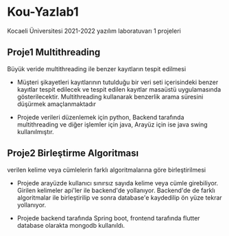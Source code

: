 # Kou-Yazlab1

Kocaeli Üniversitesi 2021-2022 yazılım laboratuvarı 1 projeleri

## Proje1 Multithreading
Büyük veride multithreading ile benzer kayıtların tespit edilmesi

- Müşteri şikayetleri kayıtlarının tutulduğu bir veri seti içerisindeki benzer kayıtlar tespit 
edilecek ve tespit edilen kayıtlar masaüstü uygulamasında gösterilecektir. Multithreading 
kullanarak benzerlik arama süresini düşürmek amaçlanmaktadır

- Projede verileri düzenlemek için python, Backend tarafında multithreading ve diğer işlemler için java, Arayüz için ise java swing kullanılmıştır. 

## Proje2 Birleştirme Algoritması
verilen kelime veya cümlelerin farklı algoritmalarına göre birleştirilmesi

- Projede arayüzde kullanıcı sınırsız sayıda kelime veya cümle girebiliyor. Girilen kelimeler api'ler ile backend'de yollanıyor. Backend'de de farklı algoritmalar ile birleştirilip ve sonra database'e kaydedilip ön yüze tekrar yollanıyor.

- Projede backend tarafında Spring boot, frontend tarafında flutter database olarakta mongodb kullanıldı.
